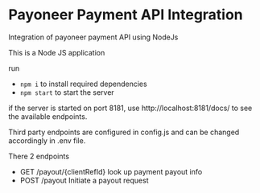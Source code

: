 # Payoneer Payment API Integration
Integration of payoneer payment API using NodeJs

This is a Node JS application

run 
- `npm i` to install required dependencies
- `npm start` to start the server

if the server is started on port 8181, use http://localhost:8181/docs/ to see the available endpoints.

Third party endpoints are configured in config.js and can be changed accordingly in .env file.

There 2 endpoints
- GET /payout/{clientRefId} look up payment payout info
- POST /payout Initiate a payout request
